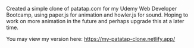 Created a simple clone of patatap.com for my Udemy Web Developer Bootcamp, using paper.js for animation and howler.js for sound. Hoping to work on more animation in the future and perhaps upgrade this at a later time.

You may view my version here: https://my-patatap-clone.netlify.app/
